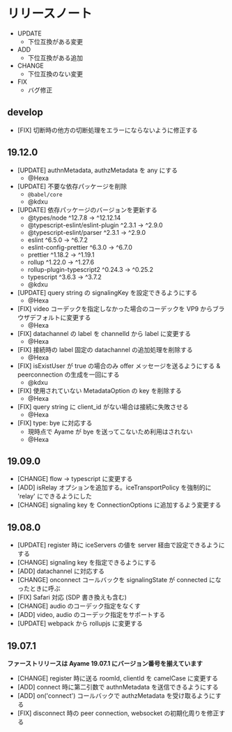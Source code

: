 # リリースノート

- UPDATE
    - 下位互換がある変更
- ADD
    - 下位互換がある追加
- CHANGE
    - 下位互換のない変更
- FIX
    - バグ修正

## develop

- [FIX] 切断時の他方の切断処理をエラーにならないように修正する

## 19.12.0

- [UPDATE] authnMetadata, authzMetadata を any にする
    - @Hexa
- [UPDATE] 不要な依存パッケージを削除
    - `@babel/core`
    - @kdxu
- [UPDATE] 依存パッケージのバージョンを更新する
    - @types/node                       ^12.7.8  →  ^12.12.14
    - @typescript-eslint/eslint-plugin   ^2.3.1  →     ^2.9.0
    - @typescript-eslint/parser          ^2.3.1  →     ^2.9.0
    - eslint                             ^6.5.0  →     ^6.7.2
    - eslint-config-prettier             ^6.3.0  →     ^6.7.0
    - prettier                          ^1.18.2  →    ^1.19.1
    - rollup                            ^1.22.0  →    ^1.27.6
    - rollup-plugin-typescript2         ^0.24.3  →    ^0.25.2
    - typescript                         ^3.6.3  →     ^3.7.2
    - @kdxu
- [UPDATE] query string の signalingKey を設定できるようにする
    - @Hexa
- [FIX] video コーデックを指定しなかった場合のコーデックを VP9 からブラウザデフォルトに変更する
    - @Hexa
- [FIX] datachannel の label を channelId から label に変更する
    - @Hexa
- [FIX] 接続時の label 固定の datachannel の追加処理を削除する
    - @Hexa
- [FIX] isExistUser が true の場合のみ offer メッセージを送るようにする & peerconnection の生成を一回にする
    - @kdxu
- [FIX] 使用されていない MetadataOption の key を削除する
    - @Hexa
- [FIX] query string に client_id がない場合は接続に失敗させる
    - @Hexa
- [FIX] type: bye に対応する
    - 現時点で Ayame が bye を送ってこないため利用はされない
    - @Hexa

## 19.09.0

- [CHANGE] flow -> typescript に変更する
- [ADD] isRelay オプションを追加する。iceTransportPolicy を強制的に 'relay' にできるようにした
- [CHANGE] signaling key を ConnectionOptions に追加するよう変更する

## 19.08.0

- [UPDATE] register 時に iceServers の値を server 経由で設定できるようにする
- [CHANGE] signaling key を指定できるようにする
- [ADD] datachannel に対応する
- [CHANGE] onconnect コールバックを signalingState が connected になったときに呼ぶ
- [FIX] Safari 対応 (SDP 書き換えも含む)
- [CHANGE] audio のコーデック指定をなくす
- [ADD] video, audio のコーデック指定をサポートする
- [UPDATE] webpack から rollupjs に変更する

## 19.07.1

**ファーストリリースは Ayame 19.07.1 にバージョン番号を揃えています**

- [CHANGE] register 時に送る roomId, clientId を camelCase に変更する
- [ADD] connect 時に第二引数で authnMetadata を送信できるようにする
- [ADD] on('connect') コールバックで authzMetadata を受け取るようにする
- [FIX] disconnect 時の peer connection, websocket の初期化周りを修正する
